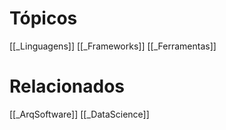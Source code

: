 # Tópicos
[[_Linguagens]]
[[_Frameworks]]
[[_Ferramentas]]
# Relacionados

[[_ArqSoftware]]
[[_DataScience]]
